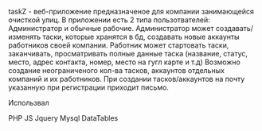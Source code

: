 taskZ - веб-приложение предназначеное для компании занимающейся очисткой улиц.
В приложении есть 2 типа пользотвателей: Администратор и обычные рабочие.
Администратор может создавать/изменять таски, которые хранятся в бд, создавать новые аккаунты работников своей компании.
Работник может стартовать таски, заканчивать, просматривать полные данные таска (название, статус, место, адрес контакта, номер, место на гугл карте и т.д)
Возможно создание неограниченого кол-ва тасков, аккаунтов отдельных компаний и их работников. При создании тасков/аккаунтов на почту указанную при регистрации приходит письмо.


Использвал

PHP
JS
Jquery
Mysql
DataTables 
